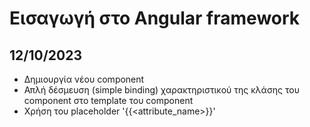 # Εισαγωγή στο Angular framework


## 12/10/2023

- Δημιουργία νέου component
- Απλή δέσμευση (simple binding)
χαρακτηριστικού της κλάσης του component στο 
template του component
- Χρήση του placeholder
'{{<attribute_name>}}'